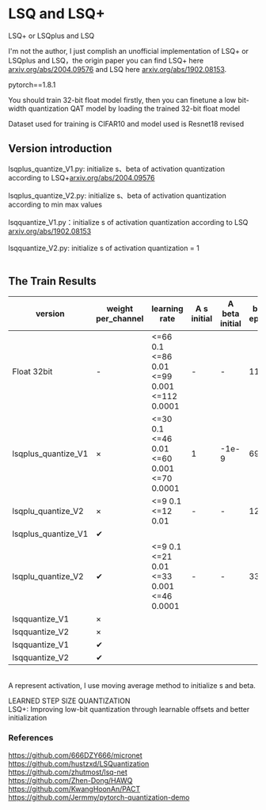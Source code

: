 # LSQ and LSQ+<br>
LSQ+ or LSQplus and LSQ <br>

I'm not the author, I just complish an unofficial implementation of LSQ+ or LSQplus and LSQ，the origin paper you can find LSQ+ here [arxiv.org/abs/2004.09576](https://arxiv.org/abs/2004.09576) and LSQ here [arxiv.org/abs/1902.08153](https://arxiv.org/abs/1902.08153).<br>

pytorch==1.8.1<br>

You should train 32-bit float model firstly, then you can finetune a low bit-width quantization QAT model by loading the trained 32-bit float model<br>

Dataset used for training is CIFAR10 and model used is Resnet18 revised<br>

## Version introduction
lsqplus_quantize_V1.py: initialize s、beta of activation quantization according to LSQ+[arxiv.org/abs/2004.09576](https://arxiv.org/abs/2004.09576)<br><br>
lsqplus_quantize_V2.py: initialize s、beta of activation quantization according to min max values<br><br>
lsqquantize_V1.py：initialize s of activation quantization according to LSQ [arxiv.org/abs/1902.08153](https://arxiv.org/abs/1902.08153)<br><br>
lsqquantize_V2.py: initialize s of activation quantization = 1<br><br>

## The Train Results 
| version | weight per_channel | learning rate | A s initial | A beta initial | best epoch | Accuracy | models
| ------ | --------- | ------ | ------ | ------ | ------ | ------ | ------ |
| Float 32bit | - | <=66 0.1<br><=86 0.01<br><=99 0.001<br><=112 0.0001 | - | - | 112 | 92.6 | [download](https://share.weiyun.com/g7P6cL23) |
| lsqplus_quantize_V1 | × | <=30 0.1<br><=46 0.01<br><=60 0.001<br><=70 0.0001 | 1 | -1e-9 | 69 | 90.1 | [download](https://share.weiyun.com/HRKnuJ9H) |
| lsqplu_quantize_V2 | × | <=9 0.1<br><=12 0.01 | - | - | 12 | 91.0 | [download](https://share.weiyun.com/RvrPTeEQ) |
| lsqplus_quantize_V1 | ✔ |  |  |  |  |  |  | |
| lsqplu_quantize_V2 | ✔ | <=9 0.1<br><=21 0.01<br><=33 0.001<br><=46 0.0001 | - | - | 33 | 91.46 | [download](https://share.weiyun.com/ZUTnyZJd) |
| lsqquantize_V1 | × |  |  |  |  |  | |
| lsqquantize_V2 | × |  |  |  |  |  | |
| lsqquantize_V1 | ✔ |  |  |  |  |  | |
| lsqquantize_V2 | ✔ |  |  |  |  |  | |
<br>
A represent activation, I use moving average method to initialize s and beta.<br>

LEARNED STEP SIZE QUANTIZATION<br>
LSQ+: Improving low-bit quantization through learnable offsets and better initialization<br>

### References<br>
https://github.com/666DZY666/micronet<br>
https://github.com/hustzxd/LSQuantization<br>
https://github.com/zhutmost/lsq-net<br>
https://github.com/Zhen-Dong/HAWQ<br>
https://github.com/KwangHoonAn/PACT<br>
https://github.com/Jermmy/pytorch-quantization-demo<br>
